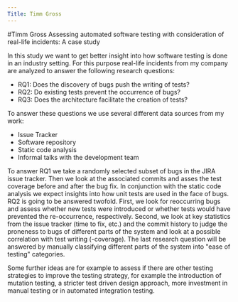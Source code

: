 ```yaml
---
Title: Timm Gross 
---
```

#Timm Gross 
Assessing automated software testing with consideration of real-life incidents: A case study

In this study we want to get better insight into how software testing is done in an industry setting. For this purpose real-life incidents from my company are analyzed to answer the following research questions:


- RQ1: Does the discovery of bugs push the writing of tests?
- RQ2: Do existing tests prevent the occurrence of bugs?
- RQ3: Does the architecture facilitate the creation of tests?

To answer these questions we use several different data sources from my work:

- Issue Tracker
- Software repository
- Static code analysis
- Informal talks with the development team

To answer RQ1 we take a randomly selected subset of bugs in the JIRA issue tracker. Then we look at the associated commits and asses the test coverage before and after the bug fix. In conjunction with the static code analysis we expect insights into how unit tests are used in the face of bugs.
RQ2 is going to be answered twofold. First, we look for reoccurring bugs and assess whether new tests were introduced or whether tests would have prevented the re-occurrence, respectively. Second, we look at key statistics from the issue tracker (time to fix, etc.) and the commit history to judge the proneness to bugs of different parts of the system and look at a possible correlation with test writing (-coverage).
The last research question will be answered by manually classifying different parts of the system into "ease of testing" categories.

Some further ideas are for example to assess if there are other testing strategies to improve the testing strategy, for example the introduction of mutation testing, a stricter test driven design approach, more investment in manual testing or in automated integration testing.


